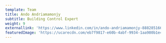 ```yaml
---
template: Team
title: Ando Andriamamonjy
subtitle: Building Control Expert
weight: 9
externallink: 'https://www.linkedin.com/in/ando-andriamamonjy-888285166/'
featuredImage: 'https://ucarecdn.com/eb7f9817-e60b-4abf-9934-1aa980b1e40c/'
---
```


